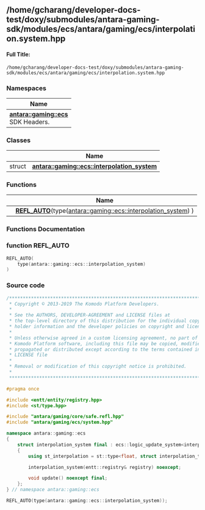 

## /home/gcharang/developer-docs-test/doxy/submodules/antara-gaming-sdk/modules/ecs/antara/gaming/ecs/interpolation.system.hpp

#### Full Title:
```
/home/gcharang/developer-docs-test/doxy/submodules/antara-gaming-sdk/modules/ecs/antara/gaming/ecs/interpolation.system.hpp
```







### Namespaces

| Name           |
| -------------- |
| **[antara::gaming::ecs](Namespaces/namespaceantara_1_1gaming_1_1ecs.md)** <br>SDK Headers.  |

### Classes

|                | Name           |
| -------------- | -------------- |
| struct | **[antara::gaming::ecs::interpolation_system](Classes/structantara_1_1gaming_1_1ecs_1_1interpolation__system.md)**  |


### Functions

|                | Name           |
| -------------- | -------------- |
|  | **[REFL_AUTO](Files/interpolation_8system_8hpp.md#function-refl_auto)**(type([antara::gaming::ecs::interpolation_system](Classes/structantara_1_1gaming_1_1ecs_1_1interpolation__system.md)) )  |








### Functions Documentation

### function REFL_AUTO

```cpp
REFL_AUTO(
    type(antara::gaming::ecs::interpolation_system) 
)
```

































### Source code

```cpp
/******************************************************************************
 * Copyright © 2013-2019 The Komodo Platform Developers.                      *
 *                                                                            *
 * See the AUTHORS, DEVELOPER-AGREEMENT and LICENSE files at                  *
 * the top-level directory of this distribution for the individual copyright  *
 * holder information and the developer policies on copyright and licensing.  *
 *                                                                            *
 * Unless otherwise agreed in a custom licensing agreement, no part of the    *
 * Komodo Platform software, including this file may be copied, modified,     *
 * propagated or distributed except according to the terms contained in the   *
 * LICENSE file                                                               *
 *                                                                            *
 * Removal or modification of this copyright notice is prohibited.            *
 *                                                                            *
 ******************************************************************************/

#pragma once

#include <entt/entity/registry.hpp> 
#include <st/type.hpp>              

#include "antara/gaming/core/safe.refl.hpp" 
#include "antara/gaming/ecs/system.hpp"     

namespace antara::gaming::ecs
{
    struct interpolation_system final : ecs::logic_update_system<interpolation_system>
    {
        using st_interpolation = st::type<float, struct interpolation_tag>;

        interpolation_system(entt::registry& registry) noexcept;

        void update() noexcept final;
    };
} // namespace antara::gaming::ecs

REFL_AUTO(type(antara::gaming::ecs::interpolation_system));
```




